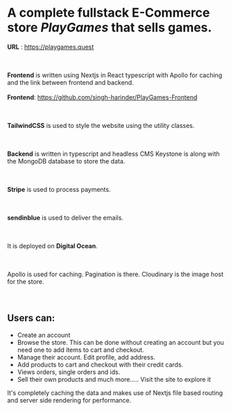 # A complete fullstack E-Commerce store **_PlayGames_** that sells games.

**URL** : <https://playgames.quest>
<br/>
<br/>
<br/>

**Frontend** is written using Nextjs in React typescript with Apollo for caching and the link between frontend and backend.
<br/>
<br/>
**Frontend**: https://github.com/singh-harinder/PlayGames-Frontend
<br/>
<br/>
<br/>

**TailwindCSS** is used to style the website using the utility classes.
<br/>
<br/>
<br/>

**Backend** is written in typescript and headless CMS Keystone is along with the MongoDB database to store the data. 
<br/>
<br/>
<br/>

**Stripe** is used to process payments.
<br/>
<br/>
<br/>

**sendinblue** is used to deliver the emails.
<br/>
<br/>
<br/>

It is deployed on **Digital Ocean**.
<br/>
<br/>
<br/>

Apollo is used for caching. Pagination is there. Cloudinary is the image host for the store.
<br/>
<br/>
<br/>

## Users can:
+ Create an account
+ Browse the store. This can be done without creating an account but you need one to add items to cart and checkout.
+ Manage their account. Edit profile, add address.
+ Add products to cart and checkout with their credit cards.
+ Views orders, single orders and ids.
+ Sell their own products and much more..... Visit the site to explore it


It's completely caching the data and makes use of Nextjs file based routing and server side rendering for performance.
